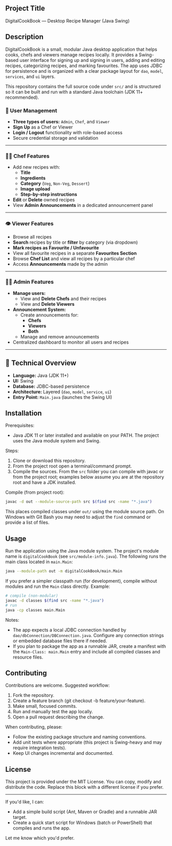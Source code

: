 

## Project Title

DigitalCookBook — Desktop Recipe Manager (Java Swing)

## Description

DigitalCookBook is a small, modular Java desktop application that helps cooks, chefs and viewers manage recipes locally. It provides a Swing-based user interface for signing up and signing in users, adding and editing recipes, categorizing recipes, and marking favourites. The app uses JDBC for persistence and is organized with a clear package layout for `dao`, `model`, `services`, and `ui` layers.

This repository contains the full source code under `src/` and is structured so it can be built and run with a standard Java toolchain (JDK 11+ recommended).

### 👤 User Management
- **Three types of users:** `Admin`, `Chef`, and `Viewer`
- **Sign Up** as a Chef or Viewer  
- **Login / Logout** functionality with role-based access  
- Secure credential storage and validation

---

### 🧑‍🍳 Chef Features
- Add new recipes with:
  - **Title**
  - **Ingredients**
  - **Category** (`Veg`, `Non-Veg`, `Dessert`)
  - **Image upload**
  - **Step-by-step instructions**
- **Edit** or **Delete** owned recipes
- View **Admin Announcements** in a dedicated announcement panel

---

### 👁️ Viewer Features
- Browse all recipes
- **Search** recipes by title or **filter** by category (via dropdown)
- **Mark recipes as Favourite / Unfavourite**
- View all favourite recipes in a separate **Favourites Section**
- Browse **Chef List** and view all recipes by a particular chef
- Access **Announcements** made by the admin

---

### 🧑‍💼 Admin Features
- **Manage users:**
  - View and **Delete Chefs** and their recipes
  - View and **Delete Viewers**
- **Announcement System:**
  - Create announcements for:
    - **Chefs**
    - **Viewers**
    - **Both**
  - Manage and remove announcements
- Centralized dashboard to monitor all users and recipes

---

## 💾 Technical Overview
- **Language:** Java (JDK 11+)
- **UI:** Swing
- **Database:** JDBC-based persistence
- **Architecture:** Layered (`dao`, `model`, `service`, `ui`)
- **Entry Point:** `Main.java` (launches the Swing UI)

## Installation

Prerequisites:

- Java JDK 11 or later installed and available on your PATH. The project uses the Java module system and Swing.

Steps:

1. Clone or download this repository.
2. From the project root open a terminal/command prompt.
3. Compile the sources. From the `src` folder you can compile with javac or from the project root; examples below assume you are at the repository root and have a JDK installed.

Compile (from project root):

```bash
javac -d out --module-source-path src $(find src -name "*.java")
```

This places compiled classes under `out/` using the module source path. On Windows with Git Bash you may need to adjust the `find` command or provide a list of files.

## Usage

Run the application using the Java module system. The project's module name is `digitalCookBook` (see `src/module-info.java`). The following runs the main class located in `main.Main`:

```bash
java --module-path out -m digitalCookBook/main.Main
```

If you prefer a simpler classpath run (for development), compile without modules and run the `Main` class directly. Example:

```bash
# compile (non-modular)
javac -d classes $(find src -name "*.java")
# run
java -cp classes main.Main
```

Notes:

- The app expects a local JDBC connection handled by `dao/dbConnection/DBConnection.java`. Configure any connection strings or embedded database files there if needed.
- If you plan to package the app as a runnable JAR, create a manifest with the `Main-Class: main.Main` entry and include all compiled classes and resource files.

## Contributing

Contributions are welcome. Suggested workflow:

1. Fork the repository.
2. Create a feature branch (git checkout -b feature/your-feature).
3. Make small, focused commits.
4. Run and manually test the app locally.
5. Open a pull request describing the change.

When contributing, please:

- Follow the existing package structure and naming conventions.
- Add unit tests where appropriate (this project is Swing-heavy and may require integration tests).
- Keep UI changes incremental and documented.

## License

This project is provided under the MIT License. You can copy, modify and distribute the code. Replace this block with a different license if you prefer.

---

If you'd like, I can:
- Add a simple build script (Ant, Maven or Gradle) and a runnable JAR target.
- Create a quick start script for Windows (batch or PowerShell) that compiles and runs the app.

Let me know which you'd prefer.
